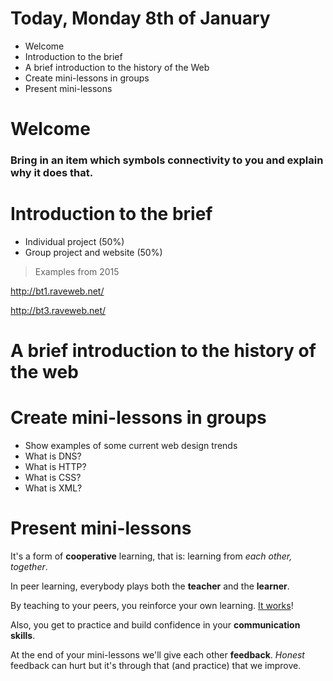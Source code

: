 # Today, Monday 8th of January

* Welcome
* Introduction to the brief
* A brief introduction to the history of the Web
* Create mini-lessons in groups
* Present mini-lessons

# Welcome

### Bring in an item which symbols connectivity to you and explain why it does that.

# Introduction to the brief

* Individual project (50%)
* Group project and website (50%)

> Examples from 2015

http://bt1.raveweb.net/

http://bt3.raveweb.net/


# A brief introduction to the history of the web

# Create mini-lessons in groups

* Show examples of some current web design trends
* What is DNS?
* What is HTTP?
* What is CSS?
* What is XML? 


# Present mini-lessons

It's a form of **cooperative** learning, that is: learning from *each other, together*.

In peer learning, everybody plays both the **teacher** and the **learner**.

<!-- > Docendo discimus [By teaching, we learn] -->

By teaching to your peers, you reinforce your own learning. [It works](http://visible-learning.org/hattie-ranking-influences-effect-sizes-learning-achievement/hattie-ranking-teaching-effects)!

Also, you get to practice and build confidence in your **communication skills**.

At the end of your mini-lessons we'll give each other **feedback**. *Honest* feedback can hurt but it's through that (and practice) that we improve.
